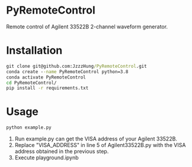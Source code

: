 # PyRemoteControl
Remote control of Agilent 33522B 2-channel waveform generator.

# Installation
```cmd
git clone git@github.com:JzzzHung/PyRemoteControl.git
conda create --name PyRemoteControl python=3.8
conda activate PyRemoteControl
cd PyRemoteControl/
pip install -r requirements.txt
```

# Usage
```cmd
python example.py
```
1. Run example.py can get the VISA address of your Agilent 33522B.
2. Replace "VISA_ADDRESS" in line 5 of Agilent33522B.py with the VISA address obtained in the previous step.
3. Execute playground.ipynb